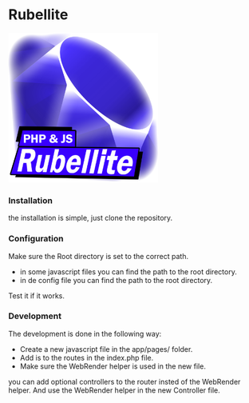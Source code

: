 # Rubellite
<img src="public/img/logo.png" width="300">


### Installation
the installation is simple, just clone the repository.

### Configuration
Make sure the Root directory is set to the correct path.
* in some javascript files you can find the path to the root directory.
* in de config file you can find the path to the root directory.

Test it if it works.

### Development
The development is done in the following way:
* Create a new javascript file in the app/pages/ folder.
* Add is to the routes in the index.php file.
* Make sure the WebRender helper is used in the new file.

you can add optional controllers to the router insted of the WebRender helper.
And use the WebRender helper in the new Controller file.
